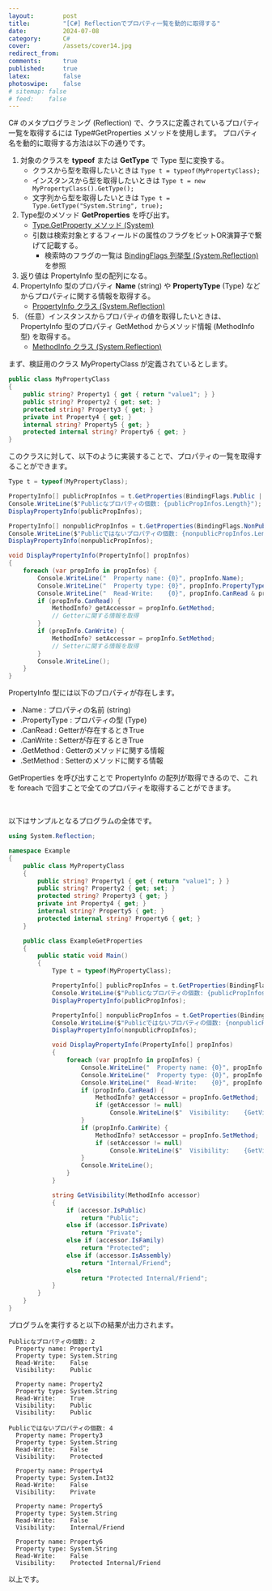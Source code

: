 ```yaml
---
layout:        post
title:         "[C#] Reflectionでプロパティ一覧を動的に取得する"
date:          2024-07-08
category:      C#
cover:         /assets/cover14.jpg
redirect_from:
comments:      true
published:     true
latex:         false
photoswipe:    false
# sitemap: false
# feed:    false
---
```


C# のメタプログラミング (Reflection) で、クラスに定義されているプロパティ一覧を取得するには Type#GetProperties メソッドを使用します。
プロパティ名を動的に取得する方法は以下の通りです。

1. 対象のクラスを **typeof** または **GetType** で Type 型に変換する。
    - クラスから型を取得したいときは `Type t = typeof(MyPropertyClass);`
    - インスタンスから型を取得したいときは `Type t = new MyPropertyClass().GetType();`
    - 文字列から型を取得したいときは `Type t = Type.GetType("System.String", true);`
2. Type型のメソッド **GetProperties** を呼び出す。
    - [Type.GetProperty メソッド (System)](https://learn.microsoft.com/ja-jp/dotnet/api/system.type.getproperty?view=net-8.0)
    - 引数は検索対象とするフィールドの属性のフラグをビットOR演算子で繋げて記載する。
        - 検索時のフラグの一覧は [BindingFlags 列挙型 (System.Reflection)](https://learn.microsoft.com/ja-jp/dotnet/api/system.reflection.bindingflags?view=net-8.0) を参照
3. 返り値は PropertyInfo 型の配列になる。
4. PropertyInfo 型のプロパティ **Name** (string) や **PropertyType** (Type) などからプロパティに関する情報を取得する。
    - [PropertyInfo クラス (System.Reflection)](https://learn.microsoft.com/ja-jp/dotnet/api/system.reflection.propertyinfo?view=net-8.0)
5. （任意）インスタンスからプロパティの値を取得したいときは、PropertyInfo 型のプロパティ GetMethod からメソッド情報 (MethodInfo型) を取得する。
    - [MethodInfo クラス (System.Reflection)](https://learn.microsoft.com/ja-jp/dotnet/api/system.reflection.methodinfo?view=net-8.0)

まず、検証用のクラス MyPropertyClass が定義されているとします。

```csharp
public class MyPropertyClass
{
    public string? Property1 { get { return "value1"; } }
    public string? Property2 { get; set; }
    protected string? Property3 { get; }
    private int Property4 { get; }
    internal string? Property5 { get; }
    protected internal string? Property6 { get; }
}
```

このクラスに対して、以下のように実装することで、プロパティの一覧を取得することができます。

```csharp
Type t = typeof(MyPropertyClass);

PropertyInfo[] publicPropInfos = t.GetProperties(BindingFlags.Public | BindingFlags.Instance);
Console.WriteLine($"Publicなプロパティの個数: {publicPropInfos.Length}");
DisplayPropertyInfo(publicPropInfos);

PropertyInfo[] nonpublicPropInfos = t.GetProperties(BindingFlags.NonPublic | BindingFlags.Instance);
Console.WriteLine($"Publicではないプロパティの個数: {nonpublicPropInfos.Length}");
DisplayPropertyInfo(nonpublicPropInfos);

void DisplayPropertyInfo(PropertyInfo[] propInfos)
{
    foreach (var propInfo in propInfos) {
        Console.WriteLine("  Property name: {0}", propInfo.Name);
        Console.WriteLine("  Property type: {0}", propInfo.PropertyType);
        Console.WriteLine("  Read-Write:    {0}", propInfo.CanRead & propInfo.CanWrite);
        if (propInfo.CanRead) {
            MethodInfo? getAccessor = propInfo.GetMethod;
            // Getterに関する情報を取得
        }
        if (propInfo.CanWrite) {
            MethodInfo? setAccessor = propInfo.SetMethod;
            // Setterに関する情報を取得
        }
        Console.WriteLine();
    }
}
```

PropertyInfo 型には以下のプロパティが存在します。

- .Name : プロパティの名前 (string)
- .PropertyType : プロパティの型 (Type)
- .CanRead : Getterが存在するときTrue
- .CanWrite : Setterが存在するときTrue
- .GetMethod : Getterのメソッドに関する情報
- .SetMethod : Setterのメソッドに関する情報

GetProperties を呼び出すことで PropertyInfo の配列が取得できるので、これを foreach で回すことで全てのプロパティを取得することができます。

<br>

以下はサンプルとなるプログラムの全体です。

```csharp
using System.Reflection;

namespace Example
{
    public class MyPropertyClass
    {
        public string? Property1 { get { return "value1"; } }
        public string? Property2 { get; set; }
        protected string? Property3 { get; }
        private int Property4 { get; }
        internal string? Property5 { get; }
        protected internal string? Property6 { get; }
    }

    public class ExampleGetProperties
    {
        public static void Main()
        {
            Type t = typeof(MyPropertyClass);

            PropertyInfo[] publicPropInfos = t.GetProperties(BindingFlags.Public | BindingFlags.Instance);
            Console.WriteLine($"Publicなプロパティの個数: {publicPropInfos.Length}");
            DisplayPropertyInfo(publicPropInfos);

            PropertyInfo[] nonpublicPropInfos = t.GetProperties(BindingFlags.NonPublic | BindingFlags.Instance);
            Console.WriteLine($"Publicではないプロパティの個数: {nonpublicPropInfos.Length}");
            DisplayPropertyInfo(nonpublicPropInfos);

            void DisplayPropertyInfo(PropertyInfo[] propInfos)
            {
                foreach (var propInfo in propInfos) {
                    Console.WriteLine("  Property name: {0}", propInfo.Name);
                    Console.WriteLine("  Property type: {0}", propInfo.PropertyType);
                    Console.WriteLine("  Read-Write:    {0}", propInfo.CanRead & propInfo.CanWrite);
                    if (propInfo.CanRead) {
                        MethodInfo? getAccessor = propInfo.GetMethod;
                        if (getAccessor != null)
                            Console.WriteLine($"  Visibility:    {GetVisibility(getAccessor)}");
                    }
                    if (propInfo.CanWrite) {
                        MethodInfo? setAccessor = propInfo.SetMethod;
                        if (setAccessor != null)
                            Console.WriteLine($"  Visibility:    {GetVisibility(setAccessor)}");
                    }
                    Console.WriteLine();
                }
            }

            string GetVisibility(MethodInfo accessor)
            {
                if (accessor.IsPublic)
                    return "Public";
                else if (accessor.IsPrivate)
                    return "Private";
                else if (accessor.IsFamily)
                    return "Protected";
                else if (accessor.IsAssembly)
                    return "Internal/Friend";
                else
                    return "Protected Internal/Friend";
            }
        }
    }
}
```

プログラムを実行すると以下の結果が出力されます。

```output
Publicなプロパティの個数: 2
  Property name: Property1
  Property type: System.String
  Read-Write:    False
  Visibility:    Public

  Property name: Property2
  Property type: System.String
  Read-Write:    True
  Visibility:    Public
  Visibility:    Public

Publicではないプロパティの個数: 4
  Property name: Property3
  Property type: System.String
  Read-Write:    False
  Visibility:    Protected

  Property name: Property4
  Property type: System.Int32
  Read-Write:    False
  Visibility:    Private

  Property name: Property5
  Property type: System.String
  Read-Write:    False
  Visibility:    Internal/Friend

  Property name: Property6
  Property type: System.String
  Read-Write:    False
  Visibility:    Protected Internal/Friend
```

以上です。
